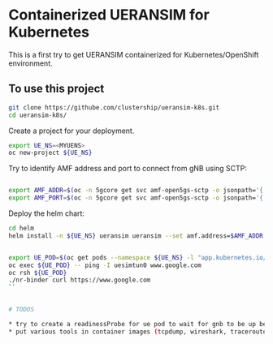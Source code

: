 # Containerized UERANSIM for Kubernetes

This is a first try to get UERANSIM containerized for Kubernetes/OpenShift environment.

## To use this project

```bash
git clone https://githube.com/clustership/ueransim-k8s.git
cd ueransim-k8s/
```

Create a project for your deployment.

```bash
export UE_NS=<MYUENS>
oc new-project ${UE_NS}
```

Try to identify AMF address and port to connect from gNB using SCTP:

```bash

export AMF_ADDR=$(oc -n 5gcore get svc amf-open5gs-sctp -o jsonpath='{.spec.clusterIP}')
export AMF_PORT=$(oc -n 5gcore get svc amf-open5gs-sctp -o jsonpath='{.spec.ports[0].port}')

```

Deploy the helm chart:

```bash
cd helm
helm install -n ${UE_NS} ueransim ueransim --set amf.address=$AMF_ADDR --set amf.port=$AMF_PORT
```


```bash

export UE_POD=$(oc get pods --namespace ${UE_NS} -l "app.kubernetes.io/name=ueransim,app.kubernetes.io/instance=ueransim,app.kubernetes.io/service=ueransim-nr-ue" -o jsonpath="{.items[0].metadata.name}")
oc exec ${UE_POD} -- ping -I uesimtun0 www.google.com
oc rsh ${UE_POD}
./nr-binder curl https://www.google.com
``


# TODOS

* try to create a readinessProbe for ue pod to wait for gnb to be up before starting (or use an init container)
* put various tools in container images (tcpdump, wireshark, traceroute, nc, curl...) to get better experience.
